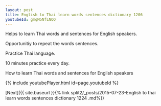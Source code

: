 ```yaml
---
layout: post
title: English to Thai learn words sentences dictionary 1206 
youtubeId: gmqM5NfLNQQ
---
```

 
 
Helps to learn Thai words and sentences for English speakers.

Opportunitiy to repeat the words sentences. 

Practice Thai language. 
 
10 minutes practice every day. 
 
How to learn Thai words and sentences for English speakers 
 
{% include youtubePlayer.html id=page.youtubeId %}
 
 
[Next]({{ site.baseurl }}{% link  split2/_posts/2015-07-23-English to thai learn words sentences dictionary 1224 .md%})
 
